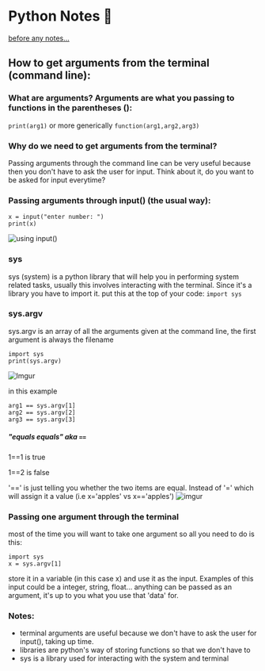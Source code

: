 # Python Notes 🌁

[before any notes...](https://drive.google.com/file/d/18jZJEWA5Vb1xizvEsBBXcElfxalSDDSh/view?usp=sharing)

## How to get arguments from the terminal (command line):

### What are arguments? Arguments are what you passing to functions in the parentheses ():
`print(arg1)`
or more generically
`function(arg1,arg2,arg3)`

### Why do we need to get arguments from the terminal?
  Passing arguments through the command line can be very useful because
  then you don't have to ask the user for input.
  Think about it, do you want to be asked for input everytime? 
  
### Passing arguments through input() (the usual way): 
```
x = input("enter number: ")
print(x)
```

![using input()](https://i.imgur.com/VHa4Ujo.png)

### sys
  sys (system) is a python library that will help you in performing system related tasks,
  usually this involves interacting with the terminal. 
  Since it's a library you have to import it.
  put this at the top of your code:
  `import sys`
  

### sys.argv 
  sys.argv is an array of all the arguments given at the command line,
  the first argument is always the filename
 
```
import sys
print(sys.argv)
```
  
![Imgur](https://i.imgur.com/8w9xQSq.jpg)
  
in this example 
```
arg1 == sys.argv[1]
arg2 == sys.argv[2]
arg3 == sys.argv[3]
```
##### "equals equals" aka `==`
1==1 is true

1==2 is false

'==' is just telling you whether the two items are equal.
Instead of '=' which will assign it a value (i.e x='apples' vs x=='apples')
![imgur](https://imgur.com/8sJSOR9.jpg)


### Passing one argument through the terminal
most of the time you will want to take one argument so all you need to do is this:
```
import sys
x = sys.argv[1]  
```
store it in a variable (in this case x) and use it as the input.
Examples of this input could be a integer, string, float... anything can be passed as an argument,
it's up to you what you use that 'data' for.


### Notes:
* terminal arguments are useful because we don't have to ask the user for input(), taking up time.
* libraries are python's way of storing functions so that we don't have to
* sys is a library used for interacting with the system and terminal


